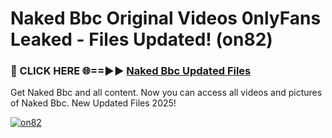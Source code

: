 # Naked Bbc Original Videos 0nlyFans Leaked - Files Updated! (on82)

<h3>🔴 CLICK HERE 🌐==►► <a href="https://tinyurl.com/yckcrads" rel="nofollow">Naked Bbc Updated Files</a></h3>

Get Naked Bbc and all content. Now you can access all videos and pictures of Naked Bbc. New Updated Files 2025!

[![on82](https://i.imgur.com/hpKpOFt.gif)](https://tinyurl.com/yckcrads)
